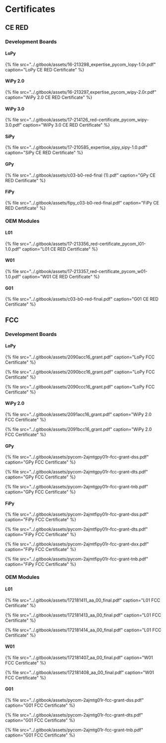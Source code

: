 # Certificates

## CE RED

### Development Boards

#### LoPy

{% file src="../.gitbook/assets/16-213298\_expertise\_pycom\_lopy-1.0r.pdf" caption="LoPy CE RED Certificate" %}

#### WiPy 2.0

{% file src="../.gitbook/assets/16-213297\_expertise\_pycom\_wipy-2.0r.pdf" caption="WiPy 2.0 CE RED Certificate" %}

#### WiPy 3.0

{% file src="../.gitbook/assets/17-214126\_red-certificate\_pycom\_wipy-3.0.pdf" caption="WiPy 3.0 CE RED Certificate" %}

#### SiPy

{% file src="../.gitbook/assets/17-210585\_expertise\_sipy\_sipy-1.0.pdf" caption="SiPy CE RED Certificate" %}

#### GPy

{% file src="../.gitbook/assets/c03-b0-red-final \(1\).pdf" caption="GPy CE RED Certificate" %}

#### FiPy

{% file src="../.gitbook/assets/fipy\_c03-b0-red-final.pdf" caption="FiPy CE RED Certificate" %}

### OEM Modules

#### L01

{% file src="../.gitbook/assets/17-213356\_red-certificate\_pycom\_l01-1.0.pdf" caption="L01 CE RED Certificate" %}

#### W01

{% file src="../.gitbook/assets/17-213357\_red-certificate\_pycom\_w01-1.0.pdf" caption="W01 CE RED Certificate" %}

#### G01

{% file src="../.gitbook/assets/c03-b0-red-final.pdf" caption="G01 CE RED Certificate" %}

## FCC

### Development Boards

#### LoPy

{% file src="../.gitbook/assets/2090acc16\_grant.pdf" caption="LoPy FCC Certificate" %}

{% file src="../.gitbook/assets/2090bcc16\_grant.pdf" caption="LoPy FCC Certificate" %}

{% file src="../.gitbook/assets/2090ccc16\_grant.pdf" caption="LoPy FCC Certificate" %}

#### WiPy 2.0

{% file src="../.gitbook/assets/2091acc16\_grant.pdf" caption="WiPy 2.0 FCC Certificate" %}

{% file src="../.gitbook/assets/2091bcc16\_grant.pdf" caption="WiPy 2.0 FCC Certificate" %}

#### GPy

{% file src="../.gitbook/assets/pycom-2ajmtgpy01r-fcc-grant-dss.pdf" caption="GPy FCC Certificate" %}

{% file src="../.gitbook/assets/pycom-2ajmtgpy01r-fcc-grant-dts.pdf" caption="GPy FCC Certificate" %}

{% file src="../.gitbook/assets/pycom-2ajmtgpy01r-fcc-grant-tnb.pdf" caption="GPy FCC Certificate" %}

#### FiPy

{% file src="../.gitbook/assets/pycom-2ajmtfipy01r-fcc-grant-dss.pdf" caption="FiPy FCC Certificate" %}

{% file src="../.gitbook/assets/pycom-2ajmtfipy01r-fcc-grant-dts.pdf" caption="FiPy FCC Certificate" %}

{% file src="../.gitbook/assets/pycom-2ajmtfipy01r-fcc-grant-dxx.pdf" caption="FiPy FCC Certificate" %}

{% file src="../.gitbook/assets/pycom-2ajmtfipy01r-fcc-grant-tnb.pdf" caption="FiPy FCC Certificate" %}

### OEM Modules

#### L01

{% file src="../.gitbook/assets/172181411\_aa\_00\_final.pdf" caption="L01 FCC Certificate" %}

{% file src="../.gitbook/assets/172181413\_aa\_00\_final.pdf" caption="L01 FCC Certificate" %}

{% file src="../.gitbook/assets/172181414\_aa\_00\_final.pdf" caption="L01 FCC Certificate" %}

#### W01

{% file src="../.gitbook/assets/172181407\_aa\_00\_final.pdf" caption="W01 FCC Certificate" %}

{% file src="../.gitbook/assets/172181408\_aa\_00\_final.pdf" caption="W01 FCC Certificate" %}

#### G01

{% file src="../.gitbook/assets/pycom-2ajmtg01r-fcc-grant-dss.pdf" caption="G01 FCC Certificate" %}

{% file src="../.gitbook/assets/pycom-2ajmtg01r-fcc-grant-dts.pdf" caption="G01 FCC Certificate" %}

{% file src="../.gitbook/assets/pycom-2ajmtg01r-fcc-grant-tnb.pdf" caption="G01 FCC Certificate" %}

